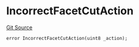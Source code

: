 # IncorrectFacetCutAction
[Git Source](https://github.com/thrackle-io/rules-engine/blob/0add9b8cd140006448dad92dd54fc23fca23f012/src/client/token/handler/diamond/HandlerDiamondLib.sol)


```solidity
error IncorrectFacetCutAction(uint8 _action);
```

